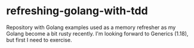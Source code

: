 # refreshing-golang-with-tdd

Repository with Golang examples used as a memory refresher as my Golang become a bit rusty recently.
I'm looking forward to Generics (1.18), but first I need to exercise.
